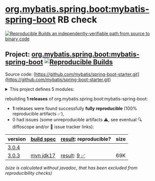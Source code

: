 [org.mybatis.spring.boot:mybatis-spring-boot](https://central.sonatype.com/artifact/org.mybatis.spring.boot/mybatis-spring-boot/versions) RB check
=======

[![Reproducible Builds](https://reproducible-builds.org/images/logos/rb.svg) an independently-verifiable path from source to binary code](https://reproducible-builds.org/)

## Project: [org.mybatis.spring.boot:mybatis-spring-boot](https://central.sonatype.com/artifact/org.mybatis.spring.boot/mybatis-spring-boot/versions) [![Reproducible Builds](https://img.shields.io/endpoint?url=https://raw.githubusercontent.com/jvm-repo-rebuild/reproducible-central/master/content/org/mybatis/spring/boot/mybatis-spring-boot/badge.json)](https://github.com/jvm-repo-rebuild/reproducible-central/blob/master/content/org/mybatis/spring/boot/mybatis-spring-boot/README.md)

Source code: [https://github.com/mybatis/spring-boot-starter.git](https://github.com/mybatis/spring-boot-starter.git)

<details><summary>This project defines 5 modules:</summary>

* [org.mybatis.spring.boot:mybatis-spring-boot](https://central.sonatype.com/artifact/org.mybatis.spring.boot/mybatis-spring-boot/overview)
* [org.mybatis.spring.boot:mybatis-spring-boot-autoconfigure](https://central.sonatype.com/artifact/org.mybatis.spring.boot/mybatis-spring-boot-autoconfigure/overview)
* [org.mybatis.spring.boot:mybatis-spring-boot-starter](https://central.sonatype.com/artifact/org.mybatis.spring.boot/mybatis-spring-boot-starter/overview)
* [org.mybatis.spring.boot:mybatis-spring-boot-starter-test](https://central.sonatype.com/artifact/org.mybatis.spring.boot/mybatis-spring-boot-starter-test/overview)
* [org.mybatis.spring.boot:mybatis-spring-boot-test-autoconfigure](https://central.sonatype.com/artifact/org.mybatis.spring.boot/mybatis-spring-boot-test-autoconfigure/overview)
</details>

rebuilding **1 releases** of org.mybatis.spring.boot:mybatis-spring-boot:
- **1** releases were found successfully **fully reproducible** (100% reproducible artifacts :white_check_mark:),
- 0 had issues (some unreproducible artifacts :warning:, see eventual :mag: diffoscope and/or :memo: issue tracker links):

| version | [build spec](/BUILDSPEC.md) | [result](https://reproducible-builds.org/docs/jvm/): reproducible? | size |
| -- | --------- | ------ | -- |
| [3.0.4](https://central.sonatype.com/artifact/org.mybatis.spring.boot/mybatis-spring-boot/3.0.4/pom) | | | |
| [3.0.3](https://central.sonatype.com/artifact/org.mybatis.spring.boot/mybatis-spring-boot/3.0.3/pom) | [mvn jdk17](mybatis-spring-boot-3.0.3.buildspec) | [result](mybatis-spring-boot-3.0.3.buildinfo): [9 :white_check_mark: ](mybatis-spring-boot-3.0.3.buildcompare) | 69K |

<i>(size is calculated without javadoc, that has been excluded from reproducibility checks)</i>
